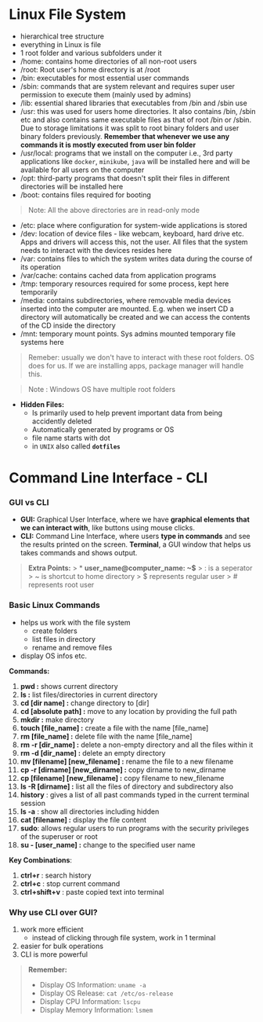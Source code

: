 # Linux File System
* hierarchical tree structure
* everything in Linux is file
* 1 root folder and various subfolders under it
* /home: contains home directories of all non-root users
* /root: Root user's home directory is at /root
* /bin: executables for most essential user commands
* /sbin: commands that are system relevant and requires super user permission to execute them (mainly used by admins)
* /lib: essential shared libraries that executables from /bin and /sbin use
* /usr: this was used for users home directories. It also contains /bin, /sbin etc and also contains same executable files as that of root /bin or /sbin. Due to storage limitations it was split to root binary folders and user binary folders previously. **Remember that whenever we use any commands it is mostly executed from user bin folder**
* /usr/local: programs that we install on the computer i.e., 3rd party applications like `docker`, `minikube`, `java` will be installed here and will be available for all users on the computer
* /opt: third-party programs that doesn't split their files in different directories will be installed here
* /boot: contains files required for booting

> Note: All the above directories are in read-only mode

* /etc: place where configuration for system-wide applications is stored
* /dev: location of device files - like webcam, keyboard, hard drive etc. Apps and drivers will access this, not the user. All files that the system needs to interact with the devices resides here
* /var: contains files to which the system writes data during the course of its operation
* /var/cache: contains cached data from application programs
* /tmp: temporary resources required for some process, kept here temporarily
* /media: contains subdirectories, where removable media devices inserted into the computer are mounted. E.g. when we insert CD a directory will automatically be created and we can access the contents of the CD inside the directory
* /mnt: temporary mount points. Sys admins mounted temporary file systems here

> Remeber: usually we don't have to interact with these root folders. OS does for us. If we are installing apps, package manager will handle this.

> Note : Windows OS have multiple root folders 

* __Hidden Files:__
	* Is primarily used to help prevent important data from being accidently deleted
	* Automatically generated by programs or OS
	* file name starts with dot 
	* in `UNIX` also called **`dotfiles`** 

# Command Line Interface - CLI
### GUI vs CLI
* __GUI:__ Graphical User Interface, where we have __graphical elements that we can interact with__, like buttons using mouse clicks.
* __CLI:__ Command Line Interface, where users __type in commands__ and see the results printed on the screen. __Terminal__, a GUI window that helps us takes commands and shows output.

> __Extra Points:__
	> * __user_name@computer_name: ~\$__
	> : is a seperator
	> ~ is shortcut to home directory
	> $ represents regular user
	> \# represents root user

### Basic Linux Commands
* helps us work with the file system
	* create folders 
	* list files in directory
	* rename and remove files
* display OS infos etc.

__Commands:__
1. __pwd :__ shows current directory
2. __ls :__ list files/directories in current directory
3. __cd [dir name] :__ change directory to [dir]
4. __cd [absolute path] :__ move to any location by providing the full path
5. __mkdir :__ make directory
6. __touch [file_name] :__ create a file with the name [file_name]
7. __rm [file_name] :__ delete file with the name [file_name]
8. __rm -r [dir_name] :__ delete a non-empty directory and all the files within it
9. __rm -d [dir_name] :__ delete an empty directory
10. __mv [filename] [new_filename] :__ rename the file to a new filename
11. __cp -r [dirname] [new_dirname] :__ copy dirname to new_dirname
12. __cp [filename] [new_filename] :__ copy filename to new_filename
13. __ls -R [dirname] :__ list all the files of directory and subdirectory also
14. __history__ : gives a list of all past commands typed in the current terminal session
15. __ls -a__ : show all directories including hidden
16. __cat [filename] :__ display the file content
17. __sudo__: allows regular users to run programs with the security privileges of the superuser or root
18. __su - [user_name] :__ change to the specified user name

__Key Combinations__:
1. __ctrl+r__ : search history
2. __ctrl+c__ : stop current command
3. __ctrl+shift+v__ : paste copied text into terminal

### Why use CLI over GUI?
1. work more efficient
	* instead of clicking through file system, work in 1 terminal
2. easier for bulk operations
3. CLI is more powerful

> __Remember:__
> * Display OS Information: `uname -a`
> * Display OS Release: `cat /etc/os-release`
> * Display CPU Information: `lscpu`
> * Display Memory Information: `lsmem`